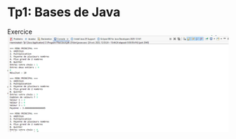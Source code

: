 # Tp1: Bases de Java
Exercice
![Image Alt](https://github.com/fe045001-netizen/projet/blob/d0d1832c08832637f70e7a890f892abbfd15e7b0/Exercice1.png)

